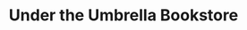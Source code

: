 ---
title: "Under the Umbrella Bookstore"
url: /salt-lake-city/under-the-umbrella-bookstore/
shop: Bücher
---